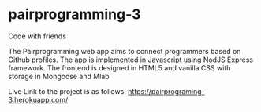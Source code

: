 # pairprogramming-3
Code with friends

The Pairprogramming web app aims to connect programmers based on Github profiles. 
The app is implemented in Javascript using NodJS Express framework.
The frontend is designed in HTML5 and vanilla CSS with storage in Mongoose and Mlab

Live Link to the project is as follows:
https://pairprograming-3.herokuapp.com/